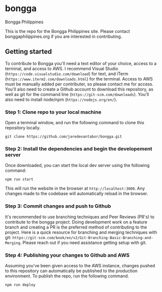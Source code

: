# bongga
Bongga Philippines

This is the repo for the Bongga Philippines site. Please contact bonggaphilippines.org if you are interested in contributing.

## Getting started

To contribute to Bongga you'll need a text editor of your choice, access to a terminal, and access to AWS. I recommend Visual Studio
(`https://code.visualstudio.com/download`) for text, and iTerm (`https://www.iterm2.com/downloads.html`) for the terminal.
Access to AWS must be manually added per contributer, so please contact me for access. You'll also need to create a Github account
to download this repository, as well as git for the command line (`https://git-scm.com/downloads`).
You'll also need to install node/npm (`https://nodejs.org/en/`).

### Step 1: Clone repo to your local machine

Open a terminal window, and run the following command to clone this repository locally.
```
git clone https://github.com/jaredevantabor/bongga.git
```

### Step 2: Install the dependencies and begin the developement server

Once downloaded, you can start the local dev server using the following command:
```
npm run start
```
This will run the website in the browser at `http://localhost:3000`. Any changes made to the
codebase will automatically reload in the browser.

### Step 3: Commit changes and push to Github

It's recommended to use branching techniques and Peer Reviews (PR's) to contribute to the bongga
project. Doing development work on a feature branch and creating a PR is the preferred method of
contributing to the project. Here is a quick resource for branching and merging techniques with git:
`https://git-scm.com/book/en/v2/Git-Branching-Basic-Branching-and-Merging`. Please reach out if you need
assistance getting setup with git.

### Step 4: Publishing your changes to Github and AWS

Assuming you've been given access to the AWS instance, changes pushed to this repository can
automatically be published to the production environment. To publish the repo, run the following command.
```
npm run deploy
```